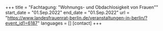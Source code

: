 +++
title = "Fachtagung: "Wohnungs- und Obdachlosigkeit von Frauen""
start_date = "01.Sep.2022"
end_date = "01.Sep.2022"
url = "https://www.landesfrauenrat-berlin.de/veranstaltungen-in-berlin/?event_id1=6187"
languages = []
[contact]
+++